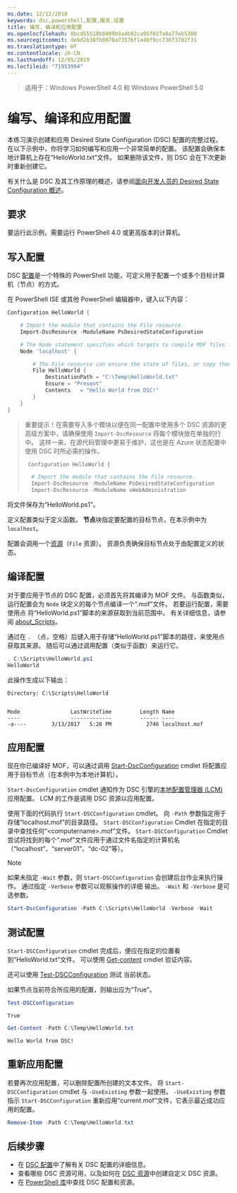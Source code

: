 ```yaml
---
ms.date: 12/12/2018
keywords: dsc,powershell,配置,服务,设置
title: 编写、编译和应用配置
ms.openlocfilehash: 8bcd55518b0409b9a4b02ca95f027a0a77eb5300
ms.sourcegitcommit: debd2b38fb8070a7357bf1a4bf9cc736f3702f31
ms.translationtype: HT
ms.contentlocale: zh-CN
ms.lasthandoff: 12/05/2019
ms.locfileid: "71953994"
---
```

> 适用于：Windows PowerShell 4.0 和 Windows PowerShell 5.0

# <a name="write-compile-and-apply-a-configuration"></a>编写、编译和应用配置

本练习演示创建和应用 Desired State Configuration (DSC) 配置的完整过程。
在以下示例中，你将学习如何编写和应用一个非常简单的配置。 该配置会确保本地计算机上存在“HelloWorld.txt”文件。 如果删除该文件，则 DSC 会在下次更新时重新创建它。

有关什么是 DSC 及其工作原理的概述，请参阅[面向开发人员的 Desired State Configuration 概述](../overview/overview.md)。

## <a name="requirements"></a>要求

要运行此示例，需要运行 PowerShell 4.0 或更高版本的计算机。

## <a name="write-the-configuration"></a>写入配置

DSC [配置](configurations.md)是一个特殊的 PowerShell 功能，可定义用于配置一个或多个目标计算机（节点）的方式。

在 PowerShell ISE 或其他 PowerShell 编辑器中，键入以下内容：

```powershell
Configuration HelloWorld {

    # Import the module that contains the File resource.
    Import-DscResource -ModuleName PsDesiredStateConfiguration

    # The Node statement specifies which targets to compile MOF files for, when this configuration is executed.
    Node 'localhost' {

        # The File resource can ensure the state of files, or copy them from a source to a destination with persistent updates.
        File HelloWorld {
            DestinationPath = "C:\Temp\HelloWorld.txt"
            Ensure = "Present"
            Contents   = "Hello World from DSC!"
        }
    }
}
```

> 重要提示！在需要导入多个模块以便在同一配置中使用多个 DSC 资源的更高级方案中，请确保使用 `Import-DscResource` 将每个模块放在单独的行中。
> 这样一来，在源代码管理中更易于维护，这也是在 Azure 状态配置中使用 DSC 时所必需的操作。
>
> ```powershell
>  Configuration HelloWorld {
>
>   # Import the module that contains the File resource.
>   Import-DscResource -ModuleName PsDesiredStateConfiguration
>   Import-DscResource -ModuleName xWebAdministration
>
> ```

将文件保存为“HelloWorld.ps1”。

定义配置类似于定义函数。 **节点**块指定要配置的目标节点，在本示例中为 `localhost`。

配置会调用一个[资源](../resources/resources.md)（`File` 资源）。 资源负责确保目标节点处于由配置定义的状态。

## <a name="compile-the-configuration"></a>编译配置

对于要应用于节点的 DSC 配置，必须首先将其编译为 MOF 文件。
与函数类似，运行配置会为 `Node` 块定义的每个节点编译一个“.mof”文件。
若要运行配置，需要使用点  将“HelloWorld.ps1”脚本的来源获取到当前范围中。
有关详细信息，请参阅 [about_Scripts](/powershell/module/microsoft.powershell.core/about/about_scripts?view=powershell-6#script-scope-and-dot-sourcing)。

<!-- markdownlint-disable MD038 -->
 通过在 `. `（点，空格）后键入用于存储“HelloWorld.ps1”脚本的路径，来使用点获取其来源。 随后可以通过调用配置（类似于函数）来运行它。
<!-- markdownlint-enable MD038 -->

```powershell
. C:\Scripts\HelloWorld.ps1
HelloWorld
```

此操作生成以下输出：

```output
Directory: C:\Scripts\HelloWorld


Mode                LastWriteTime         Length Name
----                -------------         ------ ----
-a----        3/13/2017   5:20 PM           2746 localhost.mof
```

## <a name="apply-the-configuration"></a>应用配置

现在你已编译好 MOF，可以通过调用 [Start-DscConfiguration](/powershell/module/psdesiredstateconfiguration/start-dscconfiguration) cmdlet 将配置应用于目标节点（在本例中为本地计算机）。

`Start-DscConfiguration` cmdlet 通知作为 DSC 引擎的[本地配置管理器 (LCM)](../managing-nodes/metaConfig.md) 应用配置。
LCM 的工作是调用 DSC 资源以应用配置。

使用下面的代码执行 `Start-DSCConfiguration` cmdlet。 向 `-Path` 参数指定用于存储“localhost.mof”的目录路径。 `Start-DSCConfiguration` Cmdlet 在指定的目录中查找任何“\<computername\>.mof”文件。 `Start-DSCConfiguration` Cmdlet 尝试将找到的每个“.mof”文件应用于通过文件名指定的计算机名（“localhost”、“server01”、“dc-02”等）。

> [!NOTE]
> 如果未指定 `-Wait` 参数，则 `Start-DSCConfiguration` 会创建后台作业来执行操作。 通过指定 `-Verbose` 参数可以观察操作的详细  输出。 `-Wait` 和 `-Verbose` 是可选参数。

```powershell
Start-DscConfiguration -Path C:\Scripts\HelloWorld -Verbose -Wait
```

## <a name="test-the-configuration"></a>测试配置

`Start-DSCConfiguration` cmdlet 完成后，便应在指定的位置看到“HelloWorld.txt”文件。 可以使用 [Get-content](/powershell/module/microsoft.powershell.management/get-content) cmdlet 验证内容。

还可以使用 [Test-DSCConfiguration](/powershell/module/psdesiredstateconfiguration/Test-DSCConfiguration) 测试  当前状态。

如果节点当前符合所应用的配置，则输出应为“True”。

```powershell
Test-DSCConfiguration
```

```output
True
```

```powershell
Get-Content -Path C:\Temp\HelloWorld.txt
```

```output
Hello World from DSC!
```

## <a name="re-applying-the-configuration"></a>重新应用配置

若要再次应用配置，可以删除配置所创建的文本文件。 将 `Start-DSCConfiguration` cmdlet 与 `-UseExisting` 参数一起使用。 `-UseExisting` 参数指示 `Start-DSCConfiguration` 重新应用“current.mof”文件，它表示最近成功应用的配置。

```powershell
Remove-Item -Path C:\Temp\HelloWorld.txt
```

## <a name="next-steps"></a>后续步骤

- 在 [DSC 配置](configurations.md)中了解有关 DSC 配置的详细信息。
- 查看哪些 DSC 资源可用，以及如何在 [DSC 资源](../resources/resources.md)中创建自定义 DSC 资源。
- 在 [PowerShell 库](https://www.powershellgallery.com/)中查找 DSC 配置和资源。
